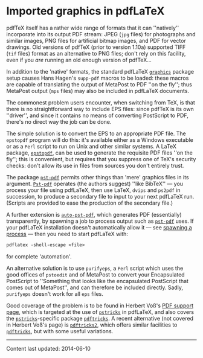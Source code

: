 # Imported graphics in pdfLaTeX

pdfTeX itself has a rather wide range of formats that it can
''natively'' incorporate into its output PDF stream:
JPEG (`jpg` files) for photographs and similar images,
PNG files for artificial bitmap images, and PDF for
vector drawings.  Old versions of pdfTeX (prior to version&nbsp;1.10a)
supported TIFF (`tif` files) format as an alternative
to PNG files; don't rely on this facility, even if you
_are_ running an old enough version of pdfTeX&hellip;

In addition to the 'native' formats, the standard pdfLaTeX
[`graphics`](http://ctan.org/pkg/graphics) package setup causes Hans Hagen's `supp-pdf`
macros to be loaded: these macros are capable of translating the
output of MetaPost to PDF ''on the fly''; thus MetaPost output
(`mps` files) may also be included in pdfLaTeX documents.

The commonest problem users encounter, when switching from TeX, is
that there is no straightforward way to include EPS files:
since pdfTeX is its own ''driver'', and since it contains no means
of converting PostScript to PDF, there's no direct way the job can
be done.

The simple solution is to convert the EPS to an appropriate
PDF file.  The `epstopdf` program will do this: it's
available either as a Windows executable or as a `Perl`
script to run on Unix and other similar systems.  A LaTeX package,
[`epstopdf`](http://ctan.org/pkg/epstopdf), can be used to generate the requisite PDF
files ''on the fly''; this is convenient, but requires that you
suppress one of TeX's security checks: don't allow its use in files
from sources you don't entirely trust.

The package [`pst-pdf`](http://ctan.org/pkg/pst-pdf) permits other things than 'mere'
graphics files in its argument.  [`Pst-pdf`](http://ctan.org/pkg/Pst-pdf) operates (the
authors suggest) ''like BibTeX''&nbsp;&mdash; you process your file using
pdfLaTeX, then use LaTeX, `dvips` and `ps2pdf`
in succession, to produce a secondary file to input to your next
pdfLaTeX run.  (Scripts are provided to ease the production of the
secondary file.)

A further extension is [`auto-pst-pdf`](http://ctan.org/pkg/auto-pst-pdf), which generates
PDF (essentially) transparently, by spawning a job to process
output such as [`pst-pdf`](http://ctan.org/pkg/pst-pdf) uses.  If your pdfLaTeX
installation doesn't automatically allow it&nbsp;&mdash; see 
[spawning a process](./FAQ-spawnprog.html)&nbsp;&mdash; then you need to start
pdfLaTeX with:
```latex
pdflatex -shell-escape <file>
```
for complete 'automation'.

An alternative solution is to use `purifyeps`, a
`Perl` script which uses the good offices of
`pstoedit` and of MetaPost to convert your Encapsulated PostScript to
''Something that looks like the encapsulated PostScript that comes out of
MetaPost'', and can therefore be included directly.  Sadly,
`purifyeps` doesn't work for all `eps` files.

Good coverage of the problem is to be found in Herbert Vo&szlig;'s
[PDF support page](http://pstricks.tug.org/main.cgi?file=pdf/pdfoutput),
which is targeted at the use of [`pstricks`](http://ctan.org/pkg/pstricks) in
pdfLaTeX, and also covers the [`pstricks`](http://ctan.org/pkg/pstricks)-specific package
[`pdftricks`](http://ctan.org/pkg/pdftricks).  A recent alternative (not covered in 
Herbert Vo&szlig;'s page) is [`pdftricks2`](http://ctan.org/pkg/pdftricks2), which offers similar
facilities to [`pdftricks`](http://ctan.org/pkg/pdftricks), but with some useful variations.


----

Content last updated: 2014-06-10
